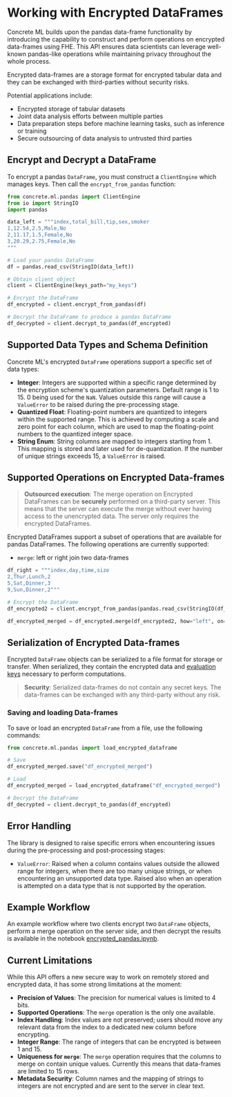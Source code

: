 # Working with Encrypted DataFrames

Concrete ML builds upon the pandas data-frame functionality by introducing the capability to construct and perform operations on encrypted data-frames using FHE. This API ensures data scientists can leverage well-known pandas-like operations while maintaining privacy throughout the whole process.

Encrypted data-frames are a storage format for encrypted tabular data and they can be exchanged with third-parties without security risks.

Potential applications include:

- Encrypted storage of tabular datasets
- Joint data analysis efforts between multiple parties
- Data preparation steps before machine learning tasks, such as inference or training
- Secure outsourcing of data analysis to untrusted third parties

## Encrypt and Decrypt a DataFrame

To encrypt a pandas `DataFrame`, you must construct a `ClientEngine` which manages keys. Then call the `encrypt_from_pandas` function:

```python
from concrete.ml.pandas import ClientEngine
from io import StringIO
import pandas

data_left = """index,total_bill,tip,sex,smoker
1,12.54,2.5,Male,No
2,11.17,1.5,Female,No
3,20.29,2.75,Female,No
"""

# Load your pandas DataFrame
df = pandas.read_csv(StringIO(data_left))

# Obtain client object
client = ClientEngine(keys_path="my_keys")

# Encrypt the DataFrame
df_encrypted = client.encrypt_from_pandas(df)

# Decrypt the DataFrame to produce a pandas DataFrame
df_decrypted = client.decrypt_to_pandas(df_encrypted)
```

## Supported Data Types and Schema Definition

Concrete ML's encrypted `DataFrame` operations support a specific set of data types:

- **Integer**:  Integers are supported within a specific range determined by the encryption scheme's quantization parameters. Default range is 1 to 15. 0 being used for the `NaN`. Values outside this range will cause a `ValueError` to be raised during the pre-processing stage.
- **Quantized Float**: Floating-point numbers are quantized to integers within the supported range. This is achieved by computing a scale and zero point for each column, which are used to map the floating-point numbers to the quantized integer space.
- **String Enum**: String columns are mapped to integers starting from 1. This mapping is stored and later used for de-quantization. If the number of unique strings exceeds 15, a `ValueError` is raised.

## Supported Operations on Encrypted Data-frames

> **Outsourced execution**: The merge operation on Encrypted DataFrames can be **securely** performed on a third-party server. This means that the server can execute the merge without ever having access to the unencrypted data. The server only requires the encrypted DataFrames.

Encrypted DataFrames support a subset of operations that are available for pandas DataFrames. The following operations are currently supported:

- `merge`: left or right join two data-frames

<!--pytest-codeblocks:cont-->

```python
df_right = """index,day,time,size
2,Thur,Lunch,2
5,Sat,Dinner,3
9,Sun,Dinner,2"""

# Encrypt the DataFrame
df_encrypted2 = client.encrypt_from_pandas(pandas.read_csv(StringIO(df_right)))

df_encrypted_merged = df_encrypted.merge(df_encrypted2, how="left", on="index")
```

## Serialization of Encrypted Data-frames

Encrypted `DataFrame` objects can be serialized to a file format for storage or transfer. When serialized, they contain the encrypted data and [evaluation keys](../getting-started/concepts.md#cryptography-concepts) necessary to perform computations.

> **Security**: Serialized data-frames do not contain any secret keys. The data-frames can be exchanged with any third-party without any risk.

### Saving and loading Data-frames

To save or load an encrypted `DataFrame` from a file, use the following commands:

<!--pytest-codeblocks:cont-->

```python
from concrete.ml.pandas import load_encrypted_dataframe

# Save
df_encrypted_merged.save("df_encrypted_merged")

# Load
df_encrypted_merged = load_encrypted_dataframe("df_encrypted_merged")

# Decrypt the DataFrame
df_decrypted = client.decrypt_to_pandas(df_encrypted)
```

## Error Handling

The library is designed to raise specific errors when encountering issues during the pre-processing and post-processing stages:

- `ValueError`: Raised when a column contains values outside the allowed range for integers, when there are too many unique strings, or when encountering an unsupported data type. Raised also when an operation is attempted on a data type that is not supported by the operation.

## Example Workflow

An example workflow where two clients encrypt two `DataFrame` objects, perform a merge operation on the server side, and then decrypt the results is available in the notebook [encrypted_pandas.ipynb](concrete-ml/use_case_examples/dataframe/encrypted_pandas.ipynb).

## Current Limitations

While this API offers a new secure way to work on remotely stored and encrypted data, it has some strong limitations at the moment:

- **Precision of Values**: The precision for numerical values is limited to 4 bits.
- **Supported Operations**: The `merge` operation is the only one available.
- **Index Handling**: Index values are not preserved; users should move any relevant data from the index to a dedicated new column before encrypting.
- **Integer Range**: The range of integers that can be encrypted is between 1 and 15.
- **Uniqueness for `merge`**: The `merge` operation requires that the columns to merge on contain unique values. Currently this means that data-frames are limited to 15 rows.
- **Metadata Security**: Column names and the mapping of strings to integers are not encrypted and are sent to the server in clear text.
